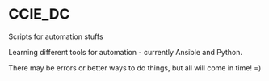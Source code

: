 # CCIE_DC
Scripts for automation stuffs


Learning different tools for automation - currently Ansible and Python. 

There may be errors or better ways to do things, but all will come in time! =)
